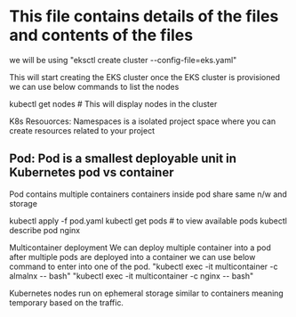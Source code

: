 # This file contains details of the files and contents of the files

we will be using "eksctl create cluster --config-file=eks.yaml"

This will start creating the EKS cluster once the EKS cluster is provisioned we can use below commands to list the nodes

kubectl get nodes # This will display nodes in the cluster

K8s Resouorces:
Namespaces is a isolated project space where you can create resources related to your project

Pod: Pod is a smallest deployable unit in Kubernetes
pod vs container
---
Pod contains multiple containers
containers inside pod share same n/w and storage

kubectl apply -f pod.yaml
kubectl get pods # to view available pods
kubectl describe pod nginx

Multicontainer deployment
We can deploy multiple container into a pod
after multiple pods are deployed into a container we can use below command to enter into one of the pod.
"kubectl exec -it multicontainer -c almalnx -- bash"
"kubectl exec -it multicontainer -c nginx -- bash"

Kubernetes nodes run on ephemeral storage similar to containers meaning temporary based on the traffic.


